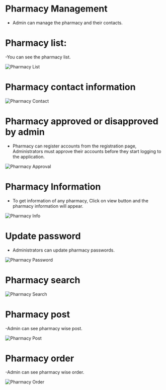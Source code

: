 # Pharmacy Management

- Admin can manage the pharmacy and their contacts.

# Pharmacy list: 

-You can see the pharmacy list.

![Pharmacy List](/screenshots/Picture3.png)

# Pharmacy contact information

![Pharmacy Contact](/screenshots/Picture4.png)

# Pharmacy approved or disapproved by admin

- Pharmacy can register accounts from the registration page, Administrators must approve their accounts before they start logging to the application.

![Pharmacy Approval](/screenshots/approve-pharmacy.png)


# Pharmacy Information

- To get information of any pharmacy, Click on view button and the pharmacy information will appear.

![Pharmacy Info](/screenshots/pharmacy-info.png)


# Update password

- Administrators can update pharmacy passwords.

![Pharmacy Password](/screenshots/pharmacy-password.png)


# Pharmacy search

![Pharmacy Search](/screenshots/search.png)

# Pharmacy post

-Admin can see pharmacy wise post.

![Pharmacy Post](/screenshots/pharmacy-post.png)


# Pharmacy order

-Admin can see pharmacy wise order.

![Pharmacy Order](/screenshots/pharmacy-order.png)